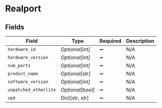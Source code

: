 # Realport


## Fields

| Field                 | Type                  | Required              | Description           |
| --------------------- | --------------------- | --------------------- | --------------------- |
| `hardware_id`         | *Optional[int]*       | :heavy_minus_sign:    | N/A                   |
| `hardware_version`    | *Optional[int]*       | :heavy_minus_sign:    | N/A                   |
| `num_ports`           | *Optional[int]*       | :heavy_minus_sign:    | N/A                   |
| `product_name`        | *Optional[str]*       | :heavy_minus_sign:    | N/A                   |
| `software_version`    | *Optional[int]*       | :heavy_minus_sign:    | N/A                   |
| `unpatched_etherlite` | *Optional[bool]*      | :heavy_minus_sign:    | N/A                   |
| `vpd`                 | Dict[str, *str*]      | :heavy_minus_sign:    | N/A                   |
